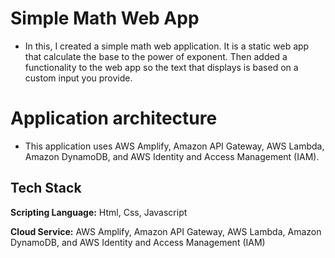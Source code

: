 # Simple Math Web App

- In this, I created a simple math web application. It is a static web app that calculate the base to the power of exponent. Then added a  functionality to the web app so the text that displays is based on a custom input you provide.

# Application architecture

- This application uses AWS Amplify, Amazon API Gateway, AWS Lambda, Amazon DynamoDB, and AWS Identity and Access Management (IAM).
## Tech Stack

**Scripting Language:** Html, Css, Javascript

**Cloud Service:** AWS Amplify, Amazon API Gateway, AWS Lambda, Amazon DynamoDB, and AWS Identity and Access Management (IAM)

